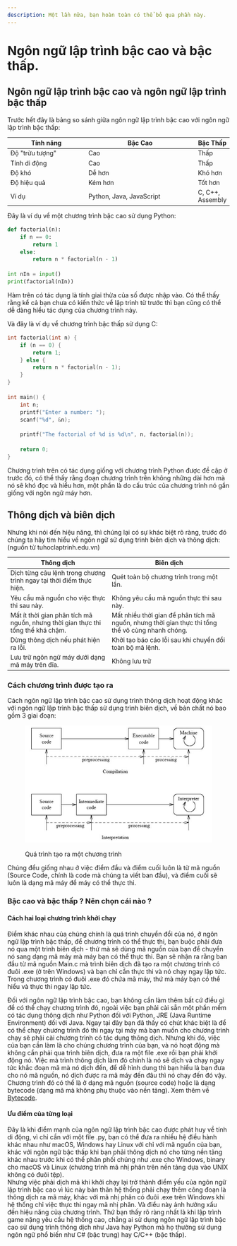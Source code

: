 ```yaml
---
description: Một lần nữa, bạn hoàn toàn có thể bỏ qua phần này.
---
```


# Ngôn ngữ lập trình bậc cao và bậc thấp.

## Ngôn ngữ lập trình bậc cao và ngôn ngữ lập trình bậc thấp

Trước hết đây là bảng so sánh giữa ngôn ngữ lập trình bậc cao với ngôn ngữ lập trình bậc thấp:

<table><thead><tr><th width="190.33333333333331">Tính năng</th><th width="273">Bậc Cao</th><th>Bậc Thấp</th></tr></thead><tbody><tr><td>Độ "trừu tượng"</td><td>Cao</td><td>Thấp</td></tr><tr><td>Tính di động</td><td>Cao</td><td>Thấp</td></tr><tr><td>Độ khó</td><td>Dễ hơn</td><td>Khó hơn</td></tr><tr><td>Độ hiệu quả</td><td>Kém hơn</td><td>Tốt hơn</td></tr><tr><td>Ví dụ</td><td>Python, Java, JavaScript</td><td>C, C++, Assembly</td></tr></tbody></table>

Đây là ví dụ về một chương trình bậc cao sử dụng Python:&#x20;

```python
def factorial(n):
    if n == 0:
        return 1
    else:
        return n * factorial(n - 1)

int nIn = input()
print(factorial(nIn))
```

Hàm trên có tác dụng là tính giai thừa của số được nhập vào. Có thể thấy rằng kể cả bạn chưa có kiến thức về lập trình từ trước thì bạn cũng có thể dễ dàng hiểu tác dụng của chương trình này.

Và đây là ví dụ về chương trình bậc thấp sử dụng C:

```c
int factorial(int n) {
    if (n == 0) {
        return 1;
    } else {
        return n * factorial(n - 1);
    }
}

int main() {
    int n;
    printf("Enter a number: ");
    scanf("%d", &n);

    printf("The factorial of %d is %d\n", n, factorial(n));

    return 0;
}
```

Chương trình trên có tác dụng giống với chương trình Python được đề cập ở trước đó, có thể thấy rằng đoạn chương trình trên không những dài hơn mà nó sẽ khó đọc và hiểu hơn, một phần là do cấu trúc của chương trình nó gần giống với ngôn ngữ máy hơn.

## Thông dịch và biên dịch

Nhưng khi nói đến hiệu năng, thì chúng lại có sự khác biệt rõ ràng, trước đó chúng ta hãy tìm hiểu về ngôn ngữ sử dụng trình biên dịch và thông dịch: (nguồn từ tuhoclaptrinh.edu.vn)

| Thông dịch                                                                       | Biên dịch                                                                                         |
| -------------------------------------------------------------------------------- | ------------------------------------------------------------------------------------------------- |
| Dịch từng câu lệnh trong chương trình ngay tại thời điểm thực hiện.              | Quét toàn bộ chương trình trong một lần.                                                          |
| Yêu cầu mã nguồn cho việc thực thi sau này.                                      | Không yêu cầu mã nguồn thực thi sau này.                                                          |
| Mất ít thời gian phân tích mã nguồn, nhưng thời gian thực thi tổng thể khá chậm. | Mất nhiều thời gian để phân tích mã nguồn, nhưng thời gian thực thi tổng thể vô cùng nhanh chóng. |
| Dừng thông dịch nếu phát hiện ra lỗi.                                            | Khởi tạo báo cáo lỗi sau khi chuyển đổi toàn bộ mã lệnh.                                          |
| Lưu trữ ngôn ngữ máy dưới dạng mã máy trên đĩa.                                  | Không lưu trữ                                                                                     |

### Cách chương trình được tạo ra

Cách ngôn ngữ lập trình bậc cao sử dụng trình thông dịch hoạt động khác với ngôn ngữ lập trình bậc thấp sử dụng trình biên dịch, về bản chất nó bao gồm 3 giai đoạn:&#x20;

<figure><img src="../../.gitbook/assets/compiler-vs-interpreter-vs-assembler.jpg" alt=""><figcaption><p>Quá trình tạo ra một chương trình</p></figcaption></figure>

Chúng đều giống nhau ở việc điểm đầu và điểm cuối luôn là từ mã nguồn (Source Code, chính là code mà chúng ta viết ban đầu), và điểm cuối sẽ luôn là dạng mã máy để máy có thể thực thi.

### Bậc cao và bậc thấp ? Nên chọn cái nào ?

#### Cách hai loại chương trình khởi chạy

Điểm khác nhau của chúng chính là quá trình chuyển đổi của nó, ở ngôn ngữ lập trình bậc thấp, để chương trình có thể thực thi, bạn buộc phải đưa nó qua một trình biên dịch - thứ mà sẽ dùng mã nguồn của bạn để chuyển nó sang dạng mã máy mà máy bạn có thể thực thi. Bạn sẽ nhận ra rằng ban đầu từ mã nguồn Main.c mà trình biên dịch đã tạo ra một chương trình có đuôi .exe (ở trên Windows) và bạn chỉ cần thực thi và nó chạy ngay lập tức. Trong chương trình có đuôi .exe đó chứa mã máy, thứ mà máy bạn có thể hiểu và thực thi ngay lập tức.

Đối với ngôn ngữ lập trình bậc cao, bạn không cần làm thêm bất cứ điều gì để có thể chạy chương trình đó, ngoài việc bạn phải cài sẵn một phần mềm có tác dụng thông dịch như Python đối với Python, JRE (Java Runtime Environment) đối với Java. Ngay tại đây bạn đã thấy có chút khác biệt là để có thể chạy chương trình đó thì ngay tại máy mà bạn muốn cho chương trình chạy sẽ phải cài chương trình có tác dụng thông dịch. Nhưng khi đó, việc của bạn cần làm là cho chúng chương trình của bạn, và nó hoạt động mà không cần phải qua trình biên dịch, đưa ra một file .exe rồi bạn phải khởi động nó. Việc mà trình thông dịch làm đó chính là nó sẽ dịch và chạy ngay tức khắc đoạn mã mà nó dịch đến, để dễ hình dung thì bạn hiểu là bạn đưa cho nó mã nguồn, nó dịch được ra mã máy đến đâu thì nó chạy đến đó vậy. Chương trình đó có thể là ở dạng mã nguồn (source code) hoặc là dạng bytecode (dạng mã mà không phụ thuộc vào nền tảng). Xem thêm về [Bytecode](https://en.wikipedia.org/wiki/Bytecode).

#### Ưu điểm của từng loại

Đây là khi điểm mạnh của ngôn ngữ lập trình bậc cao được phát huy về tính di động, vì chỉ cần với một file .py, bạn có thể đưa ra nhiều hệ điều hành khác nhau như macOS, Windows hay Linux với chỉ với mã nguồn của bạn, khác với ngôn ngữ bậc thấp khi bạn phải thông dịch nó cho từng nền tảng khác nhau trước khi có thể phân phối chúng như .exe cho Windows, binary cho macOS và Linux (chương trình mã nhị phân trên nền tảng dựa vào UNIX không có đuôi tệp). \
Nhưng việc phải dịch mã khi khởi chạy lại trở thành điểm yếu của ngôn ngữ lập trình bậc cao vì lúc này bản thân hệ thống phải chạy thêm công đoạn là thông dịch ra mã máy, khác với mã nhị phân có đuôi .exe trên Windows khi hệ thống chỉ việc thực thi ngay mã nhị phân. Và điều này ảnh hưởng xấu đến hiệu năng của chương trình. Thứ bạn thấy rõ ràng nhất là khi lập trình game nặng yêu cầu hệ thống cao, chẳng ai sử dụng ngôn ngữ lập trình bậc cao sử dụng trình thông dịch như Java hay Python mà họ thường sử dụng ngôn ngữ phổ biến như C# (bậc trung) hay C/C++ (bậc thấp).
